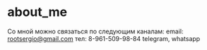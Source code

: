 # about_me
Со мной можно связаться по следующим каналам:
email: rootsergio@gmail.com
тел: 8-961-509-98-84
telegram, whatsapp
